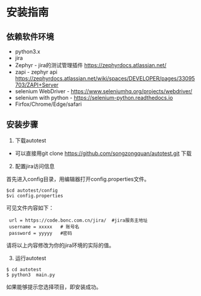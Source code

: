 # 安装指南

## 依赖软件环境

- python3.x
- jira
- Zephyr - jira的测试管理插件 https://zephyrdocs.atlassian.net/
- zapi   - zephyr api https://zephyrdocs.atlassian.net/wiki/spaces/DEVELOPER/pages/33095703/ZAPI+Server
- selenium WebDriver - https://www.seleniumhq.org/projects/webdriver/
- selenium with python  - https://selenium-python.readthedocs.io
- Firfox/Chrome/Edge/safari   

## 安装步骤

1. 下载autotest

 - 可以直接用git clone  https://github.com/songzongquan/autotest.git 下载
 

2. 配置jira访问信息

首先进入config目录，用编辑器打开config.properties文件。

```shell
$cd autotest/config
$vi config.properties
```
可见文件内容如下：

```
 url = https://code.bonc.com.cn/jira/  #jira服务主地址
 username = xxxxx   # 账号名
 password = yyyyy   #密码

```
请将以上内容修改为你的jira环境的实际的值。


3. 运行autotest

```shell
$ cd autotest
$ python3  main.py

```
如果能够提示您选择项目，即安装成功。


